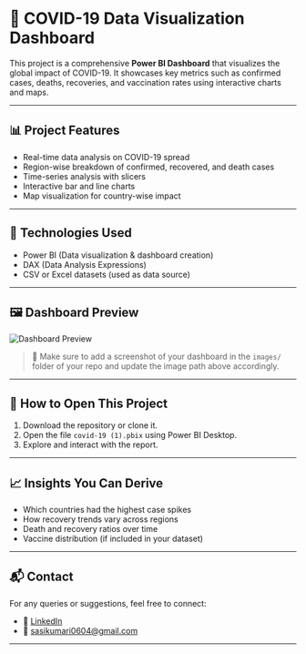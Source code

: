 # 🦠 COVID-19 Data Visualization Dashboard

This project is a comprehensive **Power BI Dashboard** that visualizes the global impact of COVID-19. It showcases key metrics such as confirmed cases, deaths, recoveries, and vaccination rates using interactive charts and maps.

---

## 📊 Project Features

- Real-time data analysis on COVID-19 spread
- Region-wise breakdown of confirmed, recovered, and death cases
- Time-series analysis with slicers
- Interactive bar and line charts
- Map visualization for country-wise impact

---

## 📌 Technologies Used

- Power BI (Data visualization & dashboard creation)
- DAX (Data Analysis Expressions)
- CSV or Excel datasets (used as data source)

---

## 🖼️ Dashboard Preview

![Dashboard Preview](images/dashboard_screenshot.png)

> 📌 Make sure to add a screenshot of your dashboard in the `images/` folder of your repo and update the image path above accordingly.

---

## 🚀 How to Open This Project

1. Download the repository or clone it.
2. Open the file `covid-19 (1).pbix` using Power BI Desktop.
3. Explore and interact with the report.

---

## 📈 Insights You Can Derive

- Which countries had the highest case spikes
- How recovery trends vary across regions
- Death and recovery ratios over time
- Vaccine distribution (if included in your dataset)

---
## 📬 Contact

For any queries or suggestions, feel free to connect:

- 💼 [LinkedIn](https://www.linkedin.com/in/sasikumari0612/)
- 📧 sasikumari0604@gmail.com

---
